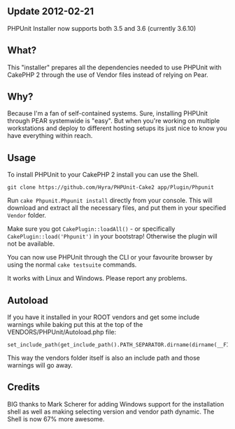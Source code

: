 ## Update 2012-02-21
PHPUnit Installer now supports both 3.5 and 3.6 (currently 3.6.10)

## What?

This "installer" prepares all the dependencies needed to use PHPUnit with CakePHP 2 through the use of Vendor files instead of relying on Pear.

## Why?

Because I'm a fan of self-contained systems. Sure, installing PHPUnit through PEAR systemwide is "easy". But when you're working on multiple workstations and deploy to different hosting setups its just nice to know you have everything within reach.

## Usage

To install PHPUnit to your CakePHP 2 install you can use the Shell.

`git clone https://github.com/Hyra/PHPUnit-Cake2 app/Plugin/Phpunit`

Run `cake Phpunit.Phpunit install` directly from your console.
This will download and extract all the necessary files, and put them in your specified `Vendor` folder.

Make sure you got `CakePlugin::loadAll()` - or specifically `CakePlugin::load('Phpunit')` in your bootstrap!
Otherwise the plugin will not be available.

You can now use PHPUnit through the CLI or your favourite browser by using the normal `cake testsuite` commands.

It works with Linux and Windows. Please report any problems.

## Autoload

If you have it installed in your ROOT vendors and get some include warnings while baking put this at the top of the VENDORS/PHPUnit/Autoload.php file:

    set_include_path(get_include_path().PATH_SEPARATOR.dirname(dirname(__FILE__)));
    
This way the vendors folder itself is also an include path and those warnings will go away.

## Credits

BIG thanks to Mark Scherer for adding Windows support for the installation shell as well as making selecting version and vendor path dynamic.
The Shell is now 67% more awesome.
